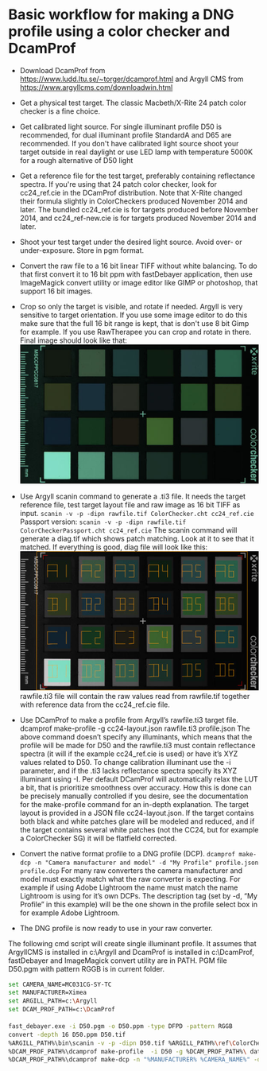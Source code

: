 # Basic workflow for making a DNG profile using a color checker and DcamProf
* Download DcamProf from https://www.ludd.ltu.se/~torger/dcamprof.html and Argyll CMS from https://www.argyllcms.com/downloadwin.html
* Get a physical test target. The classic Macbeth/X-Rite 24 patch color checker is a fine choice.

* Get calibrated light source. For single illuminant profile D50 is recommended, for dual illuminant profile StandardA and D65 are recommended. If you don't have calibrated light source shoot your target  outside in real daylight or use LED lamp with temperature 5000K for a rough alternative of D50 light

* Get a reference file for the test target, preferably containing reflectance spectra. If you're using that 24 patch color checker, look for cc24_ref.cie in the DCamProf distribution. Note that X-Rite changed their formula slightly in ColorCheckers produced November 2014 and later. The bundled cc24_ref.cie is for targets produced before November 2014, and cc24_ref-new.cie is for targets produced November 2014 and later.

* Shoot your test target under the desired light source. Avoid over- or under-exposure. Store in pgm format.

* Convert the raw file to a 16 bit linear TIFF without white balancing. To do that first convert it to 16 bit ppm with fastDebayer application, then use ImageMagick convert utility or image editor like GIMP or photoshop, that support 16 bit images.

* Crop so only the target is visible, and rotate if needed. Argyll is very sensitive to target orientation. If you use some image editor to do this make sure that the full 16 bit range is kept, that is don't use 8 bit Gimp for example. If you use RawTherapee you can crop and rotate in there. Final image should look like that:
![](cc24.jpg)

* Use Argyll scanin command to generate a .ti3 file. It needs the target reference file, test target layout file and raw image as 16 bit TIFF as input.
`scanin -v -p -dipn rawfile.tif ColorChecker.cht cc24_ref.cie`
Passport version: 
`scanin -v -p -dipn rawfile.tif ColorCheckerPassport.cht cc24_ref.cie`
The scanin command will generate a diag.tif which shows patch matching. Look at it to see that it matched. If everything is good, diag file will look like this:
![](diag.jpg)
rawfile.ti3 file will contain the raw values read from rawfile.tif together with reference data from the cc24_ref.cie file.

* Use DCamProf to make a profile from Argyll’s rawfile.ti3 target file.
dcamprof make-profile -g cc24-layout.json rawfile.ti3 profile.json
The above command doesn’t specify any illuminants, which means that the profile will be made for D50 and the rawfile.ti3 must contain reflectance spectra (it will if the example cc24_ref.cie is used) or have it’s XYZ values related to D50. To change calibration illuminant use the -i parameter, and if the .ti3 lacks reflectance spectra specify its XYZ illuminant using -I.
Per default DCamProf will automatically relax the LUT a bit, that is prioritize smoothness over accuracy. How this is done can be precisely manually controlled if you desire, see the documentation for the make-profile command for an in-depth explanation.
The target layout is provided in a JSON file cc24-layout.json. If the target contains both black and white patches glare will be modeled and reduced, and if the target contains several white patches (not the CC24, but for example a ColorChecker SG) it will be flatfield corrected.

* Convert the native format profile to a DNG profile (DCP).
`dcamprof make-dcp -n "Camera manufacturer and model" -d "My Profile" profile.json profile.dcp`
For many raw converters the camera manufacturer and model must exactly match what the raw converter is expecting. For example if using Adobe Lightroom the name must match the name Lightroom is using for it’s own DCPs.
The description tag (set by -d, “My Profile” in this example) will be the one shown in the profile select box in for example Adobe Lightroom.

* The DNG profile is now ready to use in your raw converter.

The following cmd script will create single illuminant profile. It assumes that ArgyllCMS is installed in c:\Argyll and DcamProf is installed in c:\DcamProf, fastDebayer and ImageMagick convert utility are in PATH. PGM file D50.pgm with pattern RGGB is in current folder.

```bash
set CAMERA_NAME=MC031CG-SY-TC
set MANUFACTURER=Ximea
set ARGILL_PATH=c:\Argyll
set DCAM_PROF_PATH=c:\DcamProf

fast_debayer.exe -i D50.pgm -o D50.ppm -type DFPD -pattern RGGB
convert -depth 16 D50.ppm D50.tif
%ARGILL_PATH%\bin\scanin -v -p -dipn D50.tif %ARGILL_PATH%\ref\ColorChecker.cht %DCAM_PROF_PATH%\data-examples\cc24_ref.cie diag_D50.tif
%DCAM_PROF_PATH%\dcamprof make-profile  -i D50 -g %DCAM_PROF_PATH%\ data-examples\cc24-layout.json D50.ti3 D50.json
%DCAM_PROF_PATH%\dcamprof make-dcp -n "%MANUFACTURER% %CAMERA_NAME%" -d "X-rite-D50" -h 24,12,12 -t acr -o neutral D50.json %MANUFACTURER%-%CAMERA_NAME%-D50.dcp
```
